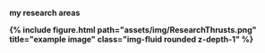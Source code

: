 <b>my research areas<b>

<div class="row justify-content-sm-center">
    <div class="col-sm-10 mt-2 mt-md-0">
        {% include figure.html path="assets/img/ResearchThrusts.png" title="example image" class="img-fluid rounded z-depth-1" %}
    </div>
</div>